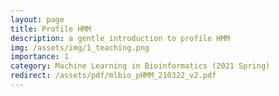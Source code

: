 ```yaml
---
layout: page
title: Profile HMM
description: a gentle introduction to profile HMM
img: /assets/img/1_teaching.png
importance: 1
category: Machine Learning in Bioinformatics (2021 Spring)
redirect: /assets/pdf/mlbio_pHMM_210322_v2.pdf
---
```

